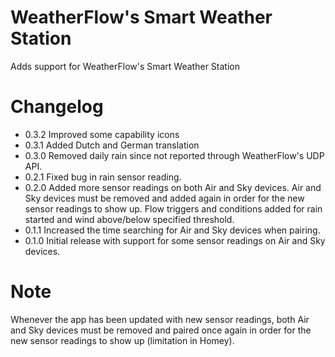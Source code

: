 # WeatherFlow's Smart Weather Station

Adds support for WeatherFlow's Smart Weather Station

# Changelog 

* 0.3.2 Improved some capability icons
* 0.3.1 Added Dutch and German translation
* 0.3.0 Removed daily rain since not reported through WeatherFlow's UDP API.
* 0.2.1 Fixed bug in rain sensor reading.
* 0.2.0 Added more sensor readings on both Air and Sky devices. Air and Sky devices must be removed and added again in order for the new sensor readings to show up. Flow triggers and conditions added for rain started and wind above/below specified threshold.
* 0.1.1 Increased the time searching for Air and Sky devices when pairing.
* 0.1.0 Initial release with support for some sensor readings on Air and Sky devices.

# Note

Whenever the app has been updated with new sensor readings, both Air and Sky devices must be removed and paired once again in order for the new sensor readings to show up (limitation in Homey).